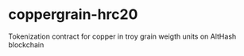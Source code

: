# coppergrain-hrc20
Tokenization contract for copper in troy grain weigth units on AltHash blockchain
